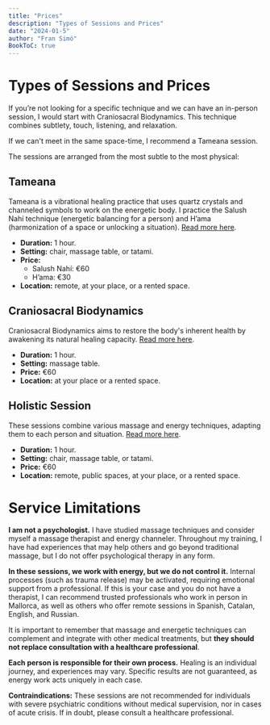 ```yaml
---
title: "Prices"
description: "Types of Sessions and Prices"
date: "2024-01-5"
author: "Fran Simó"
BookToC: true
---
```

# Types of Sessions and Prices  

If you’re not looking for a specific technique and we can have an in-person session, I would start with Craniosacral Biodynamics. This technique combines subtlety, touch, listening, and relaxation.  

If we can't meet in the same space-time, I recommend a Tameana session.  

The sessions are arranged from the most subtle to the most physical:  

## Tameana  

Tameana is a vibrational healing practice that uses quartz crystals and channeled symbols to work on the energetic body. I practice the Salush Nahí technique (energetic balancing for a person) and H’ama (harmonization of a space or unlocking a situation). [Read more here](tameana/).  

- **Duration:** 1 hour.  
- **Setting:** chair, massage table, or tatami.  
- **Price:**  
    - Salush Nahí: €60  
    - H’ama: €30  
- **Location:** remote, at your place, or a rented space.  

## Craniosacral Biodynamics  

Craniosacral Biodynamics aims to restore the body's inherent health by awakening its natural healing capacity. [Read more here](biodinamica_craneosacral/).  

- **Duration:** 1 hour.  
- **Setting:** massage table.  
- **Price:** €60  
- **Location:** at your place or a rented space.  

## Holistic Session  

These sessions combine various massage and energy techniques, adapting them to each person and situation. [Read more here](masaje_holistico/).  

- **Duration:** 1 hour.  
- **Setting:** chair, massage table, or tatami.  
- **Price:** €60  
- **Location:** remote, public spaces, at your place, or a rented space.  


# Service Limitations  

**I am not a psychologist.** I have studied massage techniques and consider myself a massage therapist and energy channeler. Throughout my training, I have had experiences that may help others and go beyond traditional massage, but I do not offer psychological therapy in any form.  

**In these sessions, we work with energy, but we do not control it.** Internal processes (such as trauma release) may be activated, requiring emotional support from a professional. If this is your case and you do not have a therapist, I can recommend trusted professionals who work in person in Mallorca, as well as others who offer remote sessions in Spanish, Catalan, English, and Russian.  

It is important to remember that massage and energetic techniques can complement and integrate with other medical treatments, but **they should not replace consultation with a healthcare professional**.  

**Each person is responsible for their own process.** Healing is an individual journey, and experiences may vary. Specific results are not guaranteed, as energy work acts uniquely in each case.  

**Contraindications:** These sessions are not recommended for individuals with severe psychiatric conditions without medical supervision, nor in cases of acute crisis. If in doubt, please consult a healthcare professional.  

